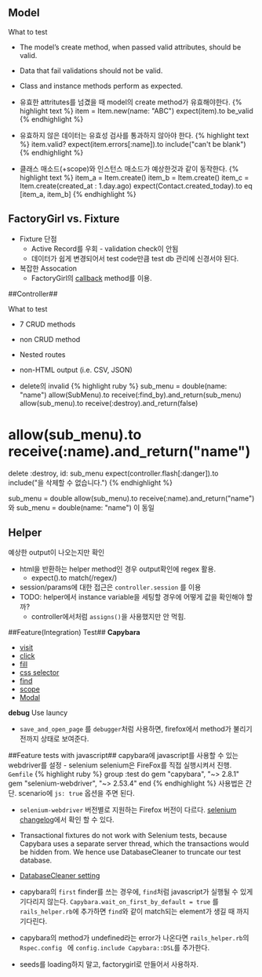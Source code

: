 ## Model ##

What to test
- The model’s create method, when passed valid attributes, should be valid.
- Data that fail validations should not be valid.
- Class and instance methods perform as expected.

- 유효한 attritutes를 넘겼을 때 model의 create method가 유효해야한다.
    {% highlight text %}
        item = Item.new(name: "ABC")
        expect(item).to be_valid
    {% endhighlight %}
- 유효하지 않은 데이터는 유효성 검사를 통과하지 않아야 한다.
    {% highlight text %}
        item.valid?
        expect(item.errors[:name]).to include("can't be blank")
    {% endhighlight %}
- 클래스 매소드(+scope)와 인스턴스 매소드가 예상한것과 같이 동작한다.
    {% highlight text %}
        item_a = Item.create()
        item_b = Item.create()
        item_c = Item.create(created_at : 1.day.ago)
        expect(Contact.created_today).to eq [item_a, item_b]
    {% endhighlight %}

## FactoryGirl vs. Fixture ##
- Fixture 단점
    - Active Record를 우회 - validation check이 안됨
    - 데이터가 쉽게 변경되어서 test code만큼 test db 관리에 신경서야 된다.
- 복잡한 Assocation
    - FactoryGirl의 [callback](http://robots.thoughtbot.com/post/23039827914/get-your-callbacks-on-with-factory-girl-3-3) method를 이용.

##Controller##

What to test
- 7 CRUD methods
- non CRUD method
- Nested routes
- non-HTML output (i.e. CSV, JSON)

- delete의 invalid
{% highlight ruby %}
sub_menu = double(name: "name")
allow(SubMenu).to receive(:find_by).and_return(sub_menu)
allow(sub_menu).to receive(:destroy).and_return(false)
# allow(sub_menu).to receive(:name).and_return("name")
delete :destroy, id: sub_menu
expect(controller.flash[:danger]).to include("을 삭제할 수 없습니다.")
{% endhighlight %}

sub_menu = double
allow(sub_menu).to receive(:name).and_return("name")
와 
sub_menu = double(name: "name")
이 동일

## Helper ##

예상한 output이 나오는지만 확인
- html을 반환하는 helper method인 경우 output확인에 regex 활용.
    - expect().to match(/regex/)
- session/params에 대한 접근은 `controller.session` 를 이용
- TODO: helper에서 instance variable을 세팅할 경우에 어떻게 값을 확인해야 할까?
    + controller에서처럼 `assigns()`을 사용했지만 안 먹힘.

##Feature(Integration) Test##
**Capybara**
- [visit](https://github.com/jnicklas/capybara#navigating)
- [click](https://github.com/jnicklas/capybara#clicking-links-and-buttons)
- [fill](https://github.com/jnicklas/capybara#interacting-with-forms)
- [css selector](https://github.com/jnicklas/capybara#querying)
- [find](https://github.com/jnicklas/capybara#finding)
- [scope](https://github.com/jnicklas/capybara#scoping)
- [Modal](https://github.com/jnicklas/capybara#modals)

**debug**
Use launcy
- `save_and_open_page` 를 `debugger`처럼 사용하면, firefox에서 method가 불리기 전까지 상태로 보여준다.

##Feature tests with javascript##
capybara에 javascript를 사용할 수 있는 webdriver를 설정 - selenium
selenium은 FireFox를 직접 실행시켜서 진행.
`Gemfile`
{% highlight ruby %}
group :test do
  gem "capybara", "~> 2.8.1"
  gem "selenium-webdriver", "~> 2.53.4"
end
{% endhighlight %}
사용법은 간단. scenario에 `js: true` 옵션을 주면 된다.

- `selenium-webdriver` 버전별로 지원하는 Firefox 버전이 다르다. [selenium changelog](https://github.com/SeleniumHQ/selenium/blob/master/rb/CHANGES)에서 확인 할 수 있다.
- Transactional fixtures do not work with Selenium tests, because Capybara uses a separate server thread, which the transactions would be hidden from. We hence use DatabaseCleaner to truncate our test database.
- [DatabaseCleaner setting](https://github.com/DatabaseCleaner/database_cleaner#rspec-with-capybara-example)
- capybara의 `first` finder를 쓰는 경우에, `find`처럼 javascript가 실행될 수 있게 기다리지 않는다. `Capybara.wait_on_first_by_default = true` 를 `rails_helper.rb`에 추가하면 `find`와 같이 match되는 element가 생길 때 까지 기다린다.
- capybara의 method가 undefined라는 error가 나온다면 `rails_helper.rb`의 `Rspec.config ` 에 `config.include Capybara::DSL`를 추가한다.


- seeds를 loading하지 말고, factorygirl로 만들어서 사용하자.
